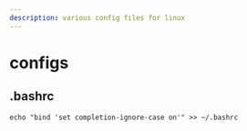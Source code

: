 ```yaml
---
description: various config files for linux
---
```


# configs

## .bashrc

```
echo "bind 'set completion-ignore-case on'" >> ~/.bashrc
```
